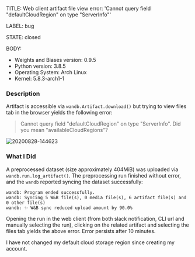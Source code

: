 TITLE:
Web client artifact file view error: 'Cannot query field "defaultCloudRegion" on type "ServerInfo"'

LABEL:
bug

STATE:
closed

BODY:
* Weights and Biases version: 0.9.5
* Python version: 3.8.5
* Operating System: Arch Linux
* Kernel: 5.8.3-arch1-1

### Description

Artifact is accessible via `wandb.Artifact.download()` but trying to view files tab in the browser yields the following error:

> Cannot query field "defaultCloudRegion" on type "ServerInfo". Did you mean "availableCloudRegions"?

![20200828-144623](https://user-images.githubusercontent.com/34053287/91522447-975db880-e93d-11ea-8834-a0b596084dec.png)

### What I Did

A preprocessed dataset (size approximately 404MiB) was uploaded via `wandb.run.log_artifact()`. The preprocessing run finished without error, and the `wandb` reported syncing the dataset successfully:

```Text
wandb: Program ended successfully.
wandb: Syncing 5 W&B file(s), 0 media file(s), 6 artifact file(s) and 0 other file(s)
wandb: ✨ W&B sync reduced upload amount by 90.0%             
``` 

Opening the run in the web client (from both slack notification, CLI url and manually selecting the run), clicking on the related artifact and selecting the files tab yields the above error. Error persists after 10 minutes.

I have not changed my default cloud storage region since creating my account.


